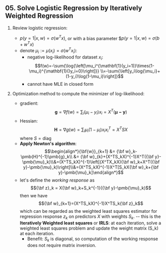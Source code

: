 ## 05. Solve Logistic Regression by Iteratively Weighted Regression

1. Review logistic regression:
	- $p(y=1|x,w) = \sigma(w^Tx)$, or with a bias parameter $$p(y=1|x,w) = \sigma(b+w^Tx)$
	- denote $\mu_i:=\mu(x_i)=\sigma(w^Tx_i)$:
		- negative log-likelihood for dataset ${x_i}$: $$f(w)=-\sum{\log{\left[\mu_i^{\mathbf{1}(y_i=1)}\times(1-\mu_i)^{\mathbf{1}()y_i=0}\right]}} \\=-\sum{\left[y_i\log{\mu_i}+(1-y_i)\log(1-\mu_i)\right]}$$
		- cannot have MLE in closed form

2. Optimization method to compute the minimizer of log-likelihood:
	- gradient:$$\pmb{g}=\nabla{f}(w)=\sum_i{(\mu_i-y_i)x_i}=X^T(\pmb{\mu-y})$$
	- Hessian:$$\pmb{H}=\nabla{g}(w)=\sum_i{\mu_i(1-\mu_i)x_ix_i^T}=X^TSX$$ where $S=\text{diag}$
	- __Apply Newton's algorithm__: $$\begin{align*}{\bf{w}}_{k+1} &= {\bf w}_k-\pmb{H}^{-1}\pmb{g}_k\\ &= {\bf w}_{k}+(X^TS_kX)^{-1}X^T({\bf y}-\pmb{\mu}_k)\\&=(X^TS_kX)^{-1}\left[(X^TX_kX){\bf w}_k+X^T({\bf y}-\pmb{\mu}_k)\right]\\&=(X^TS_kX)^{-1}X^T[S_kX{\bf w}_k+{\bf y}-\pmb{\mu}_k]\end{align*}$$
	- let's define the _working response_ as $${\bf z}_k = X{\bf w}_k+S_k^{-1}({\bf y}-\pmb{\mu}_k)$$ then we have $${\bf w}_{k+1}=(X^TS_kX)^{-1}X^TS_k{\bf z}_k$$ which can be regarded as the weighted least squares estimator for regression response $z_k$ on predictors $X$ with weights $S_k$.  -- this is the **Iteratively Weighted least squares** or **IRLS**: at each iteration, solve a weighted least squares problem and update the weight matrix (S_k) at each iteration. 
		- Benefit: $S_k$ is diagonal, so computation of the working response does not require matrix inversion.



